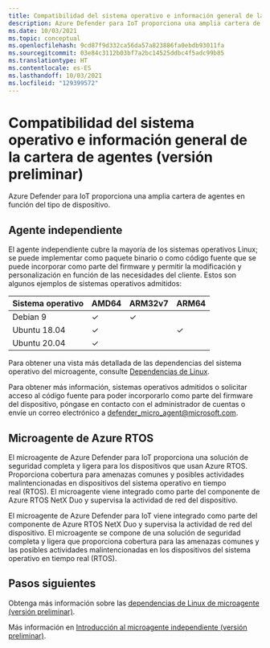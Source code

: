 ```yaml
---
title: Compatibilidad del sistema operativo e información general de la cartera de agentes (versión preliminar)
description: Azure Defender para IoT proporciona una amplia cartera de agentes en función del tipo de dispositivo.
ms.date: 10/03/2021
ms.topic: conceptual
ms.openlocfilehash: 9cd87f9d332ca56da57a823886fa0ebdb93011fa
ms.sourcegitcommit: 03e84c3112b03bf7a2bc14525ddbc4f5adc99b85
ms.translationtype: HT
ms.contentlocale: es-ES
ms.lasthandoff: 10/03/2021
ms.locfileid: "129399572"
---
```

# <a name="agent-portfolio-overview-and-os-support-preview"></a>Compatibilidad del sistema operativo e información general de la cartera de agentes (versión preliminar)

Azure Defender para IoT proporciona una amplia cartera de agentes en función del tipo de dispositivo.

## <a name="standalone-agent"></a>Agente independiente

El agente independiente cubre la mayoría de los sistemas operativos Linux; se puede implementar como paquete binario o como código fuente que se puede incorporar como parte del firmware y permitir la modificación y personalización en función de las necesidades del cliente. Estos son algunos ejemplos de sistemas operativos admitidos:

| Sistema operativo | AMD64 | ARM32v7 | ARM64 |
|--|--|--|--|
| Debian 9 | ✓ | ✓ | |
| Ubuntu 18.04 | ✓ |  | ✓ |
| Ubuntu 20.04 | ✓ |  | |

Para obtener una vista más detallada de las dependencias del sistema operativo del microagente, consulte [Dependencias de Linux](concept-micro-agent-linux-dependencies.md#linux-dependencies).

Para obtener más información, sistemas operativos admitidos o solicitar acceso al código fuente para poder incorporarlo como parte del firmware del dispositivo, póngase en contacto con el administrador de cuentas o envíe un correo electrónico a <defender_micro_agent@microsoft.com>.

## <a name="azure-rtos-micro-agent"></a>Microagente de Azure RTOS

El microagente de Azure Defender para IoT proporciona una solución de seguridad completa y ligera para los dispositivos que usan Azure RTOS. Proporciona cobertura para amenazas comunes y posibles actividades malintencionadas en dispositivos del sistema operativo en tiempo real (RTOS). El microagente viene integrado como parte del componente de Azure RTOS NetX Duo y supervisa la actividad de red del dispositivo.

El microagente de Azure Defender para IoT viene integrado como parte del componente de Azure RTOS NetX Duo y supervisa la actividad de red del dispositivo. El microagente se compone de una solución de seguridad completa y ligera que proporciona cobertura para las amenazas comunes y las posibles actividades malintencionadas en los dispositivos del sistema operativo en tiempo real (RTOS).

## <a name="next-steps"></a>Pasos siguientes

Obtenga más información sobre las [dependencias de Linux de microagente (versión preliminar)](concept-micro-agent-linux-dependencies.md).

Más información en [Introducción al microagente independiente (versión preliminar)](concept-standalone-micro-agent-overview.md).
